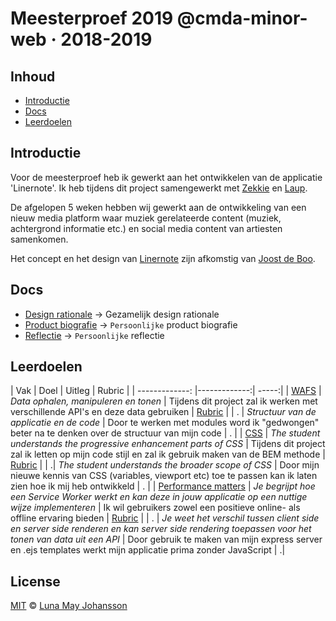 # Meesterproef 2019 @cmda-minor-web · 2018-2019

## Inhoud
- [Introductie](#Introductie)
- [Docs](#Docs)
- [Leerdoelen](#Leerdoelen)

## Introductie
Voor de meesterproef heb ik gewerkt aan het ontwikkelen van de applicatie 'Linernote'. Ik heb tijdens dit project samengewerkt met [Zekkie](https://github.com/maybuzz) en [Laup](https://github.com/Zekkie).

De afgelopen 5 weken hebben wij gewerkt aan de ontwikkeling van een nieuw media platform waar muziek gerelateerde content (muziek, achtergrond informatie etc.) en social media content van artiesten samenkomen.

Het concept en het design van [Linernote](http://www.joostdeboo.nl/linernote) zijn afkomstig van [Joost de Boo](http://www.joostdeboo.nl/).

## Docs
- [Design rationale](https://github.com/maybuzz/meesterproef-1819/blob/master/design-rationale.md) -> Gezamelijk design rationale
- [Product biografie](https://github.com/maybuzz/meesterproef-1819/blob/master/docs/product-biografie.md) -> `Persoonlijke` product biografie
- [Reflectie](https://github.com/maybuzz/meesterproef-1819/blob/master/docs/reflectie.md) -> `Persoonlijke` reflectie

## Leerdoelen
| Vak        | Doel           | Uitleg  | Rubric |
| -------------: |-------------:| -----:|
| [WAFS](https://github.com/cmda-minor-web/web-app-from-scratch-1819) | *Data ophalen, manipuleren en tonen* | Tijdens dit project zal ik werken met verschillende API's en deze data gebruiken | [Rubric](https://docs.google.com/spreadsheets/d/e/2PACX-1vTjZGWGPC_RMvTMry8YW5XOM79GEIdgS7I5JlOe6OeeOUdmv7ok1s9jQhzojNE4AsyzgL-jJCbRj1LN/pubhtml?gid=0&single=true) |
| . | *Structuur van de applicatie en de code* | Door te werken met modules word ik "gedwongen" beter na te denken over de structuur van mijn code |  . |
| [CSS](https://github.com/cmda-minor-web/css-to-the-rescue-1819) | *The student understands the progressive enhancement parts of CSS* | Tijdens dit project zal ik letten op mijn code stijl en zal ik gebruik maken van de BEM methode | [Rubric](https://docs.google.com/spreadsheets/d/1Xv48MSiACNmnM6nXpGGUb8mJDC459uSaxJszO_zLEp8/edit#gid=0) |
| .| *The student understands the broader scope of CSS* | Door mijn nieuwe kennis van CSS (variables, viewport etc) toe te passen kan ik laten zien hoe ik mij heb ontwikkeld | .  |
| [Performance matters](https://github.com/cmda-minor-web/performance-matters-1819) | *Je begrijpt hoe een Service Worker werkt en kan deze in jouw applicatie op een nuttige wijze implementeren* | Ik wil gebruikers zowel een positieve online- als offline ervaring bieden | [Rubric](https://docs.google.com/spreadsheets/d/e/2PACX-1vTO-pc2UMvpT0pUjt6NJeckc5N9E7QvCxEfVJW1JjuM0m_9MM8ra05J0s6br486Rocz5JVMhAX_C37_/pubhtml?gid=0&single=true) |
| . | *Je weet het verschil tussen client side en server side renderen en kan server side rendering toepassen voor het tonen van data uit een API* | Door gebruik te maken van mijn express server en .ejs templates werkt mijn applicatie prima zonder JavaScript |    .|

## License
[MIT](LICENSE) © [Luna May Johansson](https://github.com/maybuzz)
